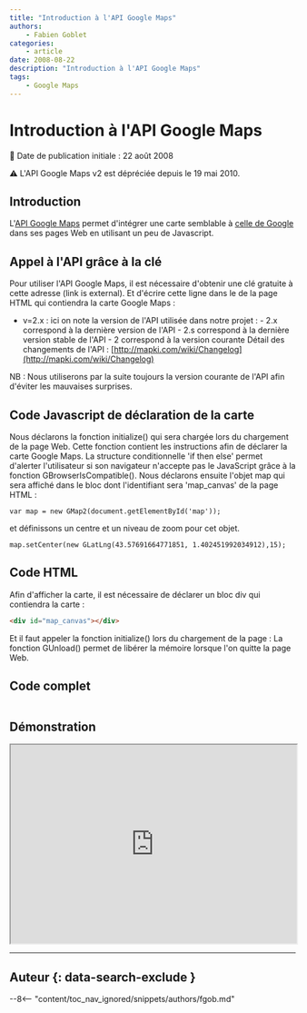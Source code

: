 ```yaml
---
title: "Introduction à l'API Google Maps"
authors:
    - Fabien Goblet
categories:
    - article
date: 2008-08-22
description: "Introduction à l'API Google Maps"
tags:
    - Google Maps
---
```


# Introduction à l'API Google Maps

:calendar: Date de publication initiale : 22 août 2008

:warning: L'API Google Maps v2 est dépréciée depuis le 19 mai 2010.

## Introduction

L'[API Google Maps](http://code.google.com/intl/fr/apis/maps/) permet d'intégrer une carte semblable à [celle de Google](http://maps.google.fr/maps?hl=fr&tab=wl) dans ses pages Web en utilisant un peu de Javascript.

## Appel à l'API grâce à la clé

Pour utiliser l'API Google Maps, il est nécessaire d'obtenir une clé gratuite à cette adresse (link is external). Et d'écrire cette ligne dans le de la page HTML qui contiendra la carte Google Maps :  

- v=2.x : ici on note la version de l'API utilisée dans notre projet : - 2.x correspond à la dernière version de l'API - 2.s correspond à la dernière version stable de l'API - 2 correspond à la version courante Détail des changements de l'API : [http://mapki.com/wiki/Changelog](http://mapki.com/wiki/Changelog)

NB : Nous utiliserons par la suite toujours la version courante de l'API afin d'éviter les mauvaises surprises.

## Code Javascript de déclaration de la carte

Nous déclarons la fonction initialize() qui sera chargée lors du chargement de la page Web. Cette fonction contient les instructions afin de déclarer la carte Google Maps. La structure conditionnelle 'if then else' permet d'alerter l'utilisateur si son navigateur n'accepte pas le JavaScript grâce à la fonction GBrowserIsCompatible(). Nous déclarons ensuite l'objet map qui sera affiché dans le bloc dont l'identifiant sera 'map_canvas' de la page HTML :

```
var map = new GMap2(document.getElementById('map'));
```

et définissons un centre et un niveau de zoom pour cet objet.

```
map.setCenter(new GLatLng(43.57691664771851, 1.402451992034912),15);
```

## Code HTML

Afin d'afficher la carte, il est nécessaire de déclarer un bloc div qui contiendra la carte :

```html
<div id="map_canvas"></div>
```

Et il faut appeler la fonction initialize() lors du chargement de la page :   La fonction GUnload() permet de libérer la mémoire lorsque l'on quitte la page Web.

## Code complet

```
```

## Démonstration

<iframe src="http://88.191.142.86/fabien/geotribu/tuto/gmaps-v2/tuto1.html" height="350px" width="100%"></iframe>

----

## Auteur {: data-search-exclude }

--8<-- "content/toc_nav_ignored/snippets/authors/fgob.md"
